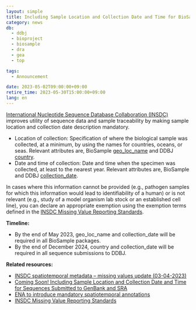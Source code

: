 ```yaml
---
layout: simple
title: Including Sample Location and Collection Date and Time for BioSample submissions
category: news
db:
  - ddbj
  - bioproject
  - biosample
  - dra
  - gea
  - top

tags:
  - Announcement

date: 2023-05-02T09:00:00+09:00
retire_time: 2023-05-30T15:00:00+09:00
lang: en
---
```


[International Nucleotide Sequence Database Collaboration (INSDC)](https://www.insdc.org/) improves utility of sequence data and sample traceability by making sample location and collection date description mandatory.  

* Location of collection: Specification of where the biological sample was collected, at a minimum, by using the names for countries, oceans, or seas. Relevant attributes are, BioSample [geo_loc_name](/biosample/attribute-e.html#geo_loc_name) and DDBJ [country](/ddbj/qualifiers-e.html#country).
* Date and time of collection: Date and time when the specimen was collected, at least to the nearest year. Relevant attributes are, BioSample and DDBJ [collection_date](/biosample/attribute-e.html#collection_date).

In cases where this information cannot be provided (e.g., pathogen samples for which this information would lead to identifiability of a human) or is not relevant (e.g., study of a model organism lab stock or an established cell line), you can declare an appropriate exemption using the exemption terms defined in the [INSDC Missing Value Reporting Standards](https://www.insdc.org/submitting-standards/missing-value-reporting/).

**Timeline:**

* By the end of May 2023, geo_loc_name and collection_date will be required in all BioSample packages.  
* By the end of December 2024, country and collection_date will be required in all sequence submissions to DDBJ.

**Related resources:**

* [INSDC spatiotemporal metadata – missing values update (03-04-2023)](https://www.insdc.org/news/insdc-spatiotemporal-metadata-missing-values-update-03-04-2023/)
* [Coming Soon! Including Sample Location and Collection Date and Time for Sequences Submitted to GenBank and SRA](https://ncbiinsights.ncbi.nlm.nih.gov/2023/05/01/sequences-genbank-sra/)
* [ENA to introduce mandatory spatiotemporal annotations](https://www.ebi.ac.uk/about/news/updates-from-data-resources/ena-spatiotemporal-metadata/)
* [INSDC Missing Value Reporting Standards](https://www.insdc.org/submitting-standards/missing-value-reporting/)
